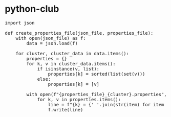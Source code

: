 # python-club

<pre>
import json

def create_properties_file(json_file, properties_file):
    with open(json_file) as f:
        data = json.load(f)

    for cluster, cluster_data in data.items():
        properties = {}
        for k, v in cluster_data.items():
            if isinstance(v, list):
                properties[k] = sorted(list(set(v)))
            else:
                properties[k] = [v]

        with open(f"{properties_file}_{cluster}.properties", 'w') as f:
            for k, v in properties.items():
                line = f"{k} = {' '.join(str(item) for item in v)}\n"
                f.write(line)
</pre>
